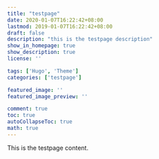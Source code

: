 ```yaml
---
title: "testpage"
date: 2020-01-07T16:22:42+08:00
lastmod: 2019-01-07T16:22:42+08:00
draft: false
description: "this is the testpage description"
show_in_homepage: true
show_description: true
license: ''

tags: ['Hugo', 'Theme']
categories: ['testpage']

featured_image: ''
featured_image_preview: ''

comment: true
toc: true
autoCollapseToc: true
math: true
---
```


This is the testpage content.
